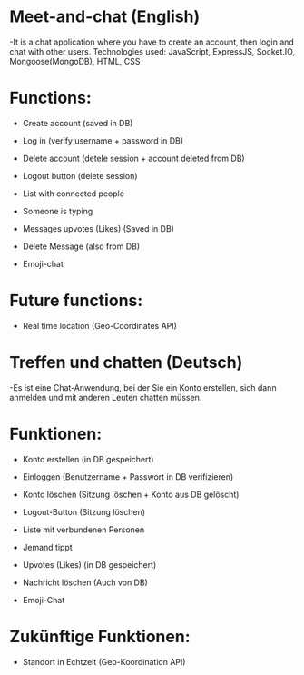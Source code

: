 # Meet-and-chat (English)

-It is a chat application where you have to create an account, then login and chat with other users.
Technologies used: JavaScript, ExpressJS, Socket.IO, Mongoose(MongoDB), HTML, CSS

# Functions:

- Create account (saved in DB)

- Log in (verify username + password in DB)

- Delete account (detele session + account deleted from DB)

- Logout button (delete session)

- List with connected people

- Someone is typing

- Messages upvotes (Likes) (Saved in DB)

- Delete Message (also from DB)

- Emoji-chat

# Future functions:

- Real time location (Geo-Coordinates API)

# Treffen und chatten (Deutsch)

-Es ist eine Chat-Anwendung, bei der Sie ein Konto erstellen, sich dann anmelden und mit anderen Leuten chatten müssen.
# Funktionen:

- Konto erstellen (in DB gespeichert)

- Einloggen (Benutzername + Passwort in DB verifizieren)

- Konto löschen (Sitzung löschen + Konto aus DB gelöscht)

- Logout-Button (Sitzung löschen)

- Liste mit verbundenen Personen

- Jemand tippt

- Upvotes (Likes) (in DB gespeichert)

- Nachricht löschen (Auch von DB)

- Emoji-Chat

# Zukünftige Funktionen:

- Standort in Echtzeit (Geo-Koordination API)
